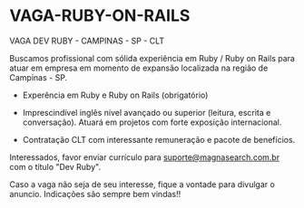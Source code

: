 # VAGA-RUBY-ON-RAILS
VAGA DEV RUBY - CAMPINAS - SP - CLT

Buscamos profissional com sólida experiência em Ruby / Ruby on Rails para atuar em empresa em momento de
expansão localizada na região de Campinas - SP.

- Experência em Ruby e Ruby on Rails (obrigatório)

- Imprescindível inglês nível avançado ou superior (leitura, escrita e
conversação). Atuará em projetos com forte exposição internacional.

- Contratação CLT com interessante remuneração e pacote de benefícios.

Interessados, favor enviar currículo para suporte@magnasearch.com.br com
o título "Dev Ruby".

Caso a vaga não seja de seu interesse, fique a vontade para divulgar o anuncio. Indicações são sempre bem vindas!!

